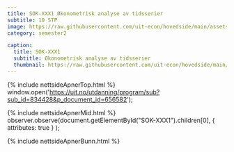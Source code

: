 ```yaml
---
title: SOK-XXX1 Økonometrisk analyse av tidsserier
subtitle: 10 STP
image: https://raw.githubusercontent.com/uit-econ/hovedside/main/assets/img/SOK-XXX1.png
category: semester2

caption:
  title: SOK-XXX1 
  subtitle: Økonometrisk analyse av tidsserier
  thumbnail: https://raw.githubusercontent.com/uit-econ/hovedside/main/assets/img/SOK-XXX1.png
---
```



{% include nettsideApnerTop.html %}
window.open('https://uit.no/utdanning/program/sub?sub_id=834428&p_document_id=656582');

{% include nettsideApnerMid.html %} 
observer.observe(document.getElementById("SOK-XXX1").children[0], { attributes: true } );

{% include nettsideApnerBunn.html %}

